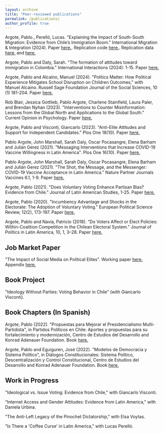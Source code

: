 ```yaml
---
layout: archive
title: "Peer-reviewed publications"
permalink: /publications/
author_profile: true
---
```


Argote, Pablo., Perelló, Lucas. "Explaining the Impact of South-South Migration: Evidence from Chile’s Immigration Boom." International Migration & Integration (2024). Paper [here.](https://doi.org/10.1007/s12134-024-01150-z). Replication code [here.](https://github.com/pabloargote/pabloargote.github.io/blob/master/files/Analysis_manuscript.do). Replication data [here.](https://github.com/pabloargote/pabloargote.github.io/blob/master/files/polls_replication.dta) and [here.](https://github.com/pabloargote/pabloargote.github.io/blob/master/files/elections_immigration.dta)

Argote, Pablo and Daly, Sarah. "The formation of attitudes toward immigration in Colombia." International Interactions (2024): 1-15. Paper [here.](https://www.tandfonline.com/doi/abs/10.1080/03050629.2024.2309999)

Argote, Pablo and Alcaíno, Manuel (2024). "Politics Matter: How Political Experience Mitigates School Disruption on Children Outcomes," with Manuel Alcaino. Russell Sage Foundation Journal of the Social Sciences,  10 (1) 181-204. Paper [here.](https://www.rsfjournal.org/content/10/1/181)

Rob Blair, Jessica Gottlieb, Pablo Argote, Charlene Stainfield, Laura Paler, and Brendan Nyhan (2023). "Interventions to Counter Misinformation: Lessons from the Global North and Applications to the Global South." Current Opinion in Psychology. Paper [here.](https://www.sciencedirect.com/science/article/abs/pii/S2352250X2300177X)

Argote, Pablo and Visconti, Giancarlo (2023). "Anti-Elite Attitudes and Support for Independent Candidates." Plos One 18(10). Paper [here.](https://journals.plos.org/plosone/article?id=10.1371/journal.pone.0292098)

Pablo Argote, John Marshall, Sarah Daly, Oscar Pocasangre, Elena Barham and Julián Gerez (2021).
"Messaging Interventions that Increase COVID-19 Vaccine Willingness in Latin America".  Plos One 16(10). Paper [here.](https://github.com/pabloargote/pabloargote.github.io/blob/master/files/hesitancy_draft.pdf)

Pablo Argote, John Marshall, Sarah Daly, Oscar Pocasangre, Elena Barham and Julián Gerez (2021).
"The Shot, the Message, and the Messenger: COVID-19 Vaccine Acceptance in Latin America."  Nature Partner Journals Vaccines 6.1, 1-9. Paper [here.](https://www.nature.com/articles/s41541-021-00380-x.epdf?sharing_token=DFKROPWaK32LiwMI3EbnxNRgN0jAjWel9jnR3ZoTv0NXwi43hFNbiJlbIemnlRXELBSYKX8R8QLIPgbIByc69N-eyIWucET41EwVTo2FqqYXn4vvJV_iPcs8Sc4HJPuHrUkQjpy1E1Ys04vUdX17zU7sxasbITrDQgSjQYkUUak%3D)

Argote, Pablo (2021). "Does Voluntary Voting Enhance Partisan Bias? Evidence from Chile." Journal
of Latin American Studies, 1-25. Paper [here.](https://www.cambridge.org/core/journals/journal-of-latin-american-studies/article/abs/does-voluntary-voting-enhance-partisan-bias-evidence-from-chile/677BC4681C351B6CC17D8EAB868513C6)

Argote, Pablo (2020). "Incumbency Advantage and Shocks in the Electorate: The Adoption of Voluntary
Voting." European Political Science Review, 12(2), 173-197. Paper [here.](https://www.cambridge.org/core/journals/european-political-science-review/article/incumbency-advantage-and-shocks-in-the-electorate-the-adoption-of-voluntary-voting/485A1D9F6387F30FE806B7B92CE1EF3B)

Argote, Pablo and Navia, Patricio (2018). “Do Voters Affect or Elect Policies: Within-Coalition Competition in the Chilean Electoral System." Journal of Politics in Latin America, 10, 1, 3–28. Paper [here.](https://journals.sagepub.com/doi/full/10.1177/1866802X1801000101)

## Job Market Paper

"The Impact of Social Media on Political Elites". Working paper [here.](https://github.com/pabloargote/pabloargote.github.io/blob/master/files/social_media_elites.pdf) Appendix [here.](https://github.com/pabloargote/pabloargote.github.io/blob/master/files/appendix.pdf) 

## Book Project

"Ideology Without Parties: Voting Behavior in Chile" (with Giancarlo Visconti).

## Book Chapters (In Spanish)

Argote, Pablo (2022). "Propuestas para Mejorar el Presidencialismo Multi-Partidista", in Partidos Políticos en Chile: Aportes y propuestas para su fortalecimiento y modernización, Centro de Estudios del Desarrollo and Konrad Adenauer Foundation. Book [here.](https://www.academia.edu/90469972/SISTEMA_DE_PARTIDOS_EN_CHILE_REGULACI%C3%93N_Y_DESAF%C3%8DOS_DEL_PROCESO_CONSTITUCIONAL?f_ri=173501)

Argote, Pablo and Eguiguren, José (2022). "Modelos de Democracia y Sistema Político", in Diálogos Constitucionales: Sistema Político, Descentralización y Control Constitucional, Centro de Estudios del Desarrollo and Konrad Adenauer Foundation. Book [here.](https://www.ced.cl/cedcl/wp-content/uploads/2022/01/CED-2022-Dia%CC%81logos-Constitucionales-Sist-Poli%CC%81tico-Desc-y-Control-Const.pdf?fbclid=IwAR2EPSYKUZJM7GLTN5PSHFCtuz6pg7d4-VxGXoc-gti9UAR1xwKPYqa-RnA)


## Work in Progress

"Ideological vs. Issue Voting: Evidence from Chile," with Giancarlo Visconti.

“Internet Access and Gender Attitudes: Evidence from Latin America," with Daniela Urbina.

"The Anti-Left Legacy of the Pinochet Dictatorship," with Elsa Voytas.

"Is There a 'Coffee Curse' in Latin America," with Lucas Perelló.
